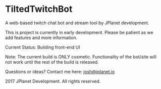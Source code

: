 # TiltedTwitchBot
A web-based twitch chat bot and stream tool by JPlanet development.

This is project is currently in early development. Please be patient as we add features and more information.

Current Status: Building front-end UI

Note: The current build is ONLY cosmetic. Functionality of the bot/site will not work until the rest of the build is released.

Questions or ideas?
Contact me here: josh@jplanet.io

2017 JPlanet Development. All rights reserved.
